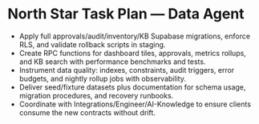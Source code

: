 # North Star Task Plan — Data Agent

- Apply full approvals/audit/inventory/KB Supabase migrations, enforce RLS, and validate rollback scripts in staging.
- Create RPC functions for dashboard tiles, approvals, metrics rollups, and KB search with performance benchmarks and tests.
- Instrument data quality: indexes, constraints, audit triggers, error budgets, and nightly rollup jobs with observability.
- Deliver seed/fixture datasets plus documentation for schema usage, migration procedures, and recovery runbooks.
- Coordinate with Integrations/Engineer/AI-Knowledge to ensure clients consume the new contracts without drift.
